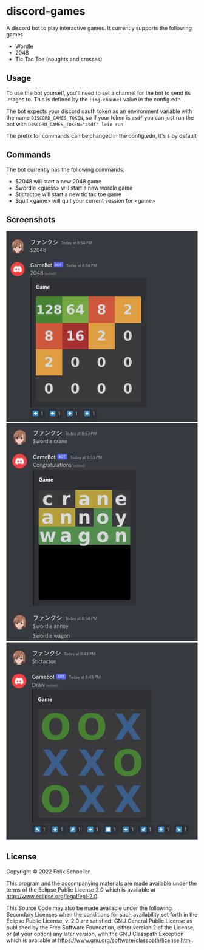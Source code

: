 # discord-games

A discord bot to play interactive games.
It currently supports the following games:
 - Wordle
 - 2048
 - Tic Tac Toe (noughts and crosses)

## Usage

To use the bot yourself, you'll need to set a channel for the bot to send its images to.
This is defined by the `:img-channel` value in the config.edn

The bot expects your discord oauth token as an environment variable with the name `DISCORD_GAMES_TOKEN`, so if your token is `asdf` you can just run the bot with `DISCORD_GAMES_TOKEN="asdf" lein run`

The prefix for commands can be changed in the config.edn, it's `$` by default

## Commands

The bot currently has the following commands:
 - $2048 will start a new 2048 game
 - $wordle \<guess\> will start a new wordle game
 - $tictactoe will start a new tic tac toe game
 - $quit \<game\> will quit your current session for \<game\>
 
## Screenshots

![2048](screenshots/2048.png)
![Wordle](screenshots/wordle.png)
![TicTacToe](screenshots/tictactoe.png)

## License

Copyright © 2022 Felix Schoeller

This program and the accompanying materials are made available under the
terms of the Eclipse Public License 2.0 which is available at
http://www.eclipse.org/legal/epl-2.0.

This Source Code may also be made available under the following Secondary
Licenses when the conditions for such availability set forth in the Eclipse
Public License, v. 2.0 are satisfied: GNU General Public License as published by
the Free Software Foundation, either version 2 of the License, or (at your
option) any later version, with the GNU Classpath Exception which is available
at https://www.gnu.org/software/classpath/license.html.
